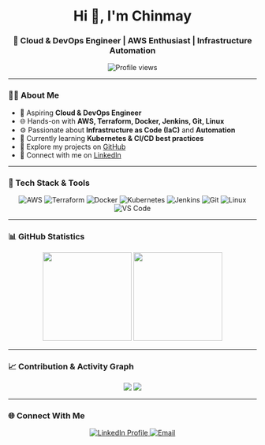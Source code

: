 <h1 align="center">Hi 👋, I'm Chinmay</h1>
<h3 align="center">🚀 Cloud & DevOps Engineer | AWS Enthusiast | Infrastructure Automation</h3>

<p align="center">
  <img src="https://komarev.com/ghpvc/?username=chinmaykumarpanda&label=Profile%20views&color=brightgreen&style=for-the-badge" alt="Profile views" />
</p>

---

### 🧑‍💻 About Me

- 💼 Aspiring **Cloud & DevOps Engineer**
- 🌐 Hands-on with **AWS, Terraform, Docker, Jenkins, Git, Linux**
- ⚙️ Passionate about **Infrastructure as Code (IaC)** and **Automation**
- 🧠 Currently learning **Kubernetes & CI/CD best practices**
- 📂 Explore my projects on [GitHub](https://github.com/ChinmayKumarPanda)
- 🔗 Connect with me on [LinkedIn](https://www.linkedin.com/in/chinmay-kumar-panda-01256122b/)

---

### 🧰 Tech Stack & Tools

<p align="center">
  <img src="https://img.icons8.com/color/48/000000/amazon-web-services.png" alt="AWS" title="AWS" />
  <img src="https://img.icons8.com/color/48/000000/terraform.png" alt="Terraform" title="Terraform" />
  <img src="https://img.icons8.com/color/48/000000/docker.png" alt="Docker" title="Docker" />
  <img src="https://img.icons8.com/color/48/000000/kubernetes.png" alt="Kubernetes" title="Kubernetes" />
  <img src="https://img.icons8.com/color/48/000000/jenkins.png" alt="Jenkins" title="Jenkins" />
  <img src="https://img.icons8.com/color/48/000000/git.png" alt="Git" title="Git" />
  <img src="https://img.icons8.com/color/48/000000/linux.png" alt="Linux" title="Linux" />
  <img src="https://img.icons8.com/color/48/000000/visual-studio-code-2019.png" alt="VS Code" title="VS Code" />
</p>

---

### 📊 GitHub Statistics

<p align="center">
  <img src="https://github-readme-stats.vercel.app/api?username=chinmaykumarpanda&show_icons=true&theme=highcontrast&count_private=true" height="180em" />
  <img src="https://github-readme-streak-stats.herokuapp.com?user=chinmaykumarpanda&theme=highcontrast" height="180em" />
</p>

---

### 📈 Contribution & Activity Graph

<p align="center">
  <img src="https://github-profile-summary-cards.vercel.app/api/cards/profile-details?username=chinmaykumarpanda&theme=highcontrast" />
  <img src="https://github-readme-activity-graph.cyclic.app/graph?username=chinmaykumarpanda&theme=high-contrast" />
</p>

---

### 🌐 Connect With Me

<p align="center">
  <a href="https://linkedin.com/in/chinmay-kumar-panda" target="_blank">
    <img src="https://img.shields.io/badge/LinkedIn-0A66C2?style=for-the-badge&logo=linkedin&logoColor=white" alt="LinkedIn Profile"/>
  </a>
  <a href="mailto:chinmaykumarpanda6@gmail.com" target="_blank">
    <img src="https://img.shields.io/badge/Gmail-D14836?style=for-the-badge&logo=gmail&logoColor=white" alt="Email"/>
  </a>
</p>
